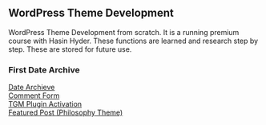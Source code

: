 ## WordPress Theme Development 
WordPress Theme Development from scratch. It is a running premium course with Hasin Hyder. These functions are learned and research step by step. These are stored for future use.

### First Date Archive
<a href="https://github.com/zmfoundation/Wordpress/blob/master/custom-query.php%20(get_posts%20with%20pagination)">Date Archieve</a>
<br>
<a href="https://github.com/zmfoundation/Wordpress/blob/master/wordpress%20comment%20form">Comment Form</a>
<br>
<a href="https://github.com/zmfoundation/Wordpress/blob/master/TGM%20Plugin">TGM Plugin Activation</a>
<br>
<a href="https://github.com/zmfoundation/Wordpress/blob/master/featured-post">Featured Post (Philosophy Theme)</a>

